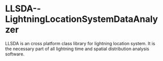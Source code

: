 # LLSDA--LightningLocationSystemDataAnalyzer
LLSDA is an cross platform class library for lightning location system. It is the necessary part of all lightning time and spatial distribution analysis software.
